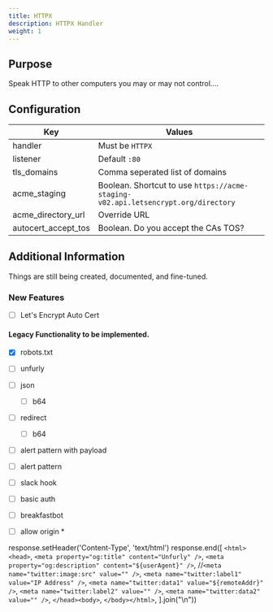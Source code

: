 ```yaml
---
title: HTTPX
description: HTTPX Handler
weight: 1
---
```


## Purpose

Speak HTTP to other computers you may or may not control....


## Configuration

| Key                 | Values                                                                             |
|---------------------|------------------------------------------------------------------------------------|
| handler             | Must be `HTTPX`                                                                    |
| listener            | Default `:80`                                                                      |
| tls_domains         | Comma seperated list of domains                                                    |
| acme_staging        | Boolean. Shortcut to use `https://acme-staging-v02.api.letsencrypt.org/directory`  |
| acme_directory_url  | Override URL                                                                       |
| autocert_accept_tos | Boolean. Do you accept the CAs TOS?                                                |


## Additional Information

Things are still being created, documented, and fine-tuned.

### New Features

- [ ] Let's Encrypt Auto Cert

#### Legacy Functionality to be implemented.

- [x] robots.txt
- [ ] unfurly
- [ ] json
    - [ ] b64
- [ ] redirect
    - [ ] b64 
- [ ] alert pattern with payload
- [ ] alert pattern
- [ ] slack hook
- [ ] basic auth
- [ ] breakfastbot
- [ ] allow origin *



response.setHeader('Content-Type', 'text/html')
response.end([
`<html><head>`,
`<meta property="og:title" content="Unfurly" />`,
`<meta property="og:description" content="${userAgent}" />`,
//`<meta name="twitter:image:src" value="" />`,
`<meta name="twitter:label1" value="IP Address" />`,
`<meta name="twitter:data1" value="${remoteAddr}" />`,
`<meta name="twitter:label2" value="" />`,
`<meta name="twitter:data2" value="" />`,
`</head><body>`,
`</body></html>`,
].join("\n"))